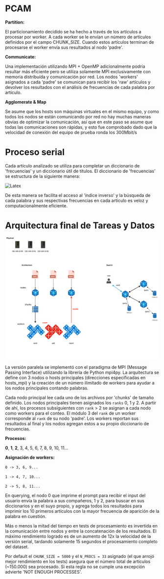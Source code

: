 # PCAM

**Partition:**

El particionamiento decidido se ha hecho a través de los artículos a procesar por worker. A cada worker se le envían un número de artículos definidos por el campo CHUNK_SIZE. Cuando estos artículos terminan de procesarse el worker envía sus resultados al nodo 'padre'.

**Communicate:**

Una implementación utilizando MPI + OpenMP adicionalmente podría resultar más eficiente pero se utiliza solamente MPI exclusivamente con memoria distribuída y comunicación por red. Los nodos 'workers' asignados a cada 'padre' se comunican para recibir los 'raw' artículos y devolver los resultados con el análisis de frecuencias de cada palabra por artículo.

**Agglomerate & Map**

Se asume que los hosts son máquinas virtuales en el mismo equipo, y como todos los nodos se están comunicando por red no hay muchas maneras obvias de optimizar la comunicación, así que en este paso se asume que todas las comunicaciones son rápidas, y esto fue comprobado dado que la velocidad de conexión del equipo de prueba ronda los 300Mbit/s

# Proceso serial

Cada artículo analizado se utiliza para completar un diccionario de 'frecuencias' y un diccionario útil de títulos. El diccionario de 'frecuencias' se estructura de la siguiente manera:

![Latex](https://i.imgur.com/VLV8Fvq.gif)

De esta manera se facilita el acceso al 'índice inverso' y la búsqueda de cada palabra y sus respectivas frecuencias en cada artículo es veloz y computacionalmente eficiente.

# Arquitectura final de Tareas y Datos

![Mpi_arch](mpi_arch.png)

La versión paralela se implementó con el paradigma de MPI (Message Passing Interface) utilizando la librería de Python mpi4py. La arquitectura se define con 3 nodos o hosts principales (direcciones especificadas en hosts_mpi) y la creación de un número ilimitado de workers para ayudar a los nodos principales contando palabras.

Cada nodo principal lee cada uno de los archivos por 'chunks' de tamaño definido. Los nodos principales tienen asignados los ```ranks``` 0, 1 y 2. A partir de ahí, los procesos subsiguientes con ```rank``` > 2 se asignan a cada nodo como workers para el conteo. El módulo 3 del ```rank``` de un worker corresponde al ```rank``` de su nodo 'padre'. Los workers reportan sus resultados al final y los nodos agregan estos a su propio diccionario de frecuencias. 

**Procesos:**

**0**, **1**, **2**, 3, 4, 5, 6, 7, 8, 9, 10, 11...

**Asignación de workers:**

```0 -> 3, 6, 9...```

```1 -> 4, 7, 10...```

```2 -> 5, 8, 11...```

En querying, el nodo 0 que imprime el prompt para recibir el input del usuario envía la palabra a sus compañeros, 1 y 2, para buscar en sus diccionarios y en el suyo propio, y agrega todos los resultados para imprimir los 10 primeros artículos con la mayor frecuencia de aparición de la palabra en cuestión.

Más o menos la mitad del tiempo en tests de procesamiento es invertida en la comunicación entre nodos y entre la concatenación de los resultados. El máximo rendimiento logrado es de un aumento de 12x la velocidad de la versión serial, tardando solamente 15 segundos el procesamiento completo del dataset.

Por default el ```CHUNK_SIZE = 5000``` y el ```N_PROCS = 33``` asignado (el que arrojó mejor rendimiento en los tests) asegura que el número total de artículos (~150.000) sea procesado. Si esta regla no se cumple una excepción advierte 'NOT ENOUGH PROCESSES'.
